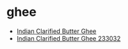 # ghee

 * [Indian Clarified Butter Ghee](../../index/i/indian-clarified-butter-ghee-233032.json)
 * [Indian Clarified Butter Ghee 233032](../../index/i/indian-clarified-butter-ghee-233032.json)

